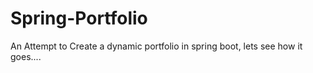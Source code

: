 # Spring-Portfolio

An Attempt to Create a dynamic portfolio in spring boot, lets see how it goes....

